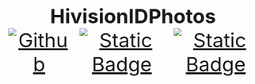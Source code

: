 <div style="display: flex; flex-direction: column; justify-content: center; align-items: center; text-align: center; font-size: 40px;">
  <div style="display: flex; align-items: center;">
    <b>HivisionIDPhotos</b>
  </div>
  <div style="display: flex; justify-content: center; align-items: center; text-align: center;">
      <a href="https://github.com/xiaolin199912/HivisionIDPhotos"><img alt="Github" src="https://img.shields.io/static/v1?label=GitHub&message=GitHub&color=black"></a> &ensp;
      <a href="https://docs.qq.com/doc/DUkpBdk90eWZFS2JW" target="_blank"><img alt="Static Badge" src="https://img.shields.io/badge/WeChat-微信-4cb55e"></a> &ensp;
      <a href="https://github.com/Zeyi-Lin/HivisionIDPhotos/blob/master/docs/api_EN.md" target="_blank"><img alt="Static Badge" src="https://img.shields.io/badge/API_Docs-API文档-315bce"></a>
  </div>
</div>
